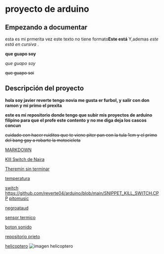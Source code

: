 # proyecto de arduino 
## Empezando a documentar

esta es mi prmerita vez
este texto no tiene formato**Este está** Y,ademas _este está en
cursiva_ .


<b>que guapo soy</b> 

<i>que guapo soy</i>

<del>que guapo soi</del>

## Descripción del proyecto 

<b>hola soy javier reverte tengo novia me gusta er furbol, y salir con don ramon y mi primo el prexita </b>

<b>este es mi repositorio donde tengo que subir mis proyectos de arduino filipino para que el profe este contento y no me diga deja los cascos concun</b>

<del>cuidado con hacer ruiditos que te viene piter pan con la tula 1cm y el primo del bang gay a robarte la motocicleta</del>








[MARKDOWN](https://guides.github.com/pdfs/markdown-cheatsheet-online.pdf)

[KIll Switch de Naira](https://github.com/chechiliaa/arduino/blob/main/triple_luz_naira.ino)

[Theremin sin terminar](https://github.com/reverte04/arduino/blob/main/lolo.ino)

[temperatura](https://github.com/reverte04/arduino/blob/main/TEMPERATURA__ARDUINO.ino)

[switch](https://github.com/reverte04/arduino/blob/main/Stitch_arduino.ino)
https://github.com/reverte04/arduino/blob/main/SNIPPET_KILL_SWITCH.CPP
[pitomusic](https://github.com/reverte04/arduino/blob/main/pitomusic.ino)

[negroataud](https://github.com/reverte04/arduino/blob/main/negroataud.ino)

[sensor termico](https://github.com/reverte04/arduino/blob/main/calentamientorev.ino)

[boton sonido](https://github.com/reverte04/arduino/blob/main/SNIPPET_KILL_SWITCH.CPP)

[repositorio prieto](https://github.com/d-prieto/arduinoCourse#repositorios-de-alumnos)

[helicoptero](https://github.com/reverte04/arduino/blob/main/elicopterooo.ino)
![imagen helicoptero](https://github.com/reverte04/arduino/blob/main/IMG_20210208_121903_1.jpg)

